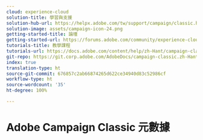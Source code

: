```yaml
---
cloud: experience-cloud
solution-title: 學習與支援
solution-hub-url: https://helpx.adobe.com/tw/support/campaign/classic.html
solution-image: assets/campaign-icon-24.png
getting-started-title: 論壇
getting-started-url: https://forums.adobe.com/community/experience-cloud/marketing-cloud/campaign/classic
tutorials-title: 教學課程
tutorials-url: https://docs.adobe.com/content/help/zh-Hant/campaign-classic-learn/tutorials/overview.html
git-repo: https://git.corp.adobe.com/AdobeDocs/campaign-classic.zh-Hant
index: true
translation-type: ht
source-git-commit: 676857c2ab66874265d622ce34940d83c52986cf
workflow-type: ht
source-wordcount: '35'
ht-degree: 100%

---
```



# Adobe Campaign Classic 元數據
